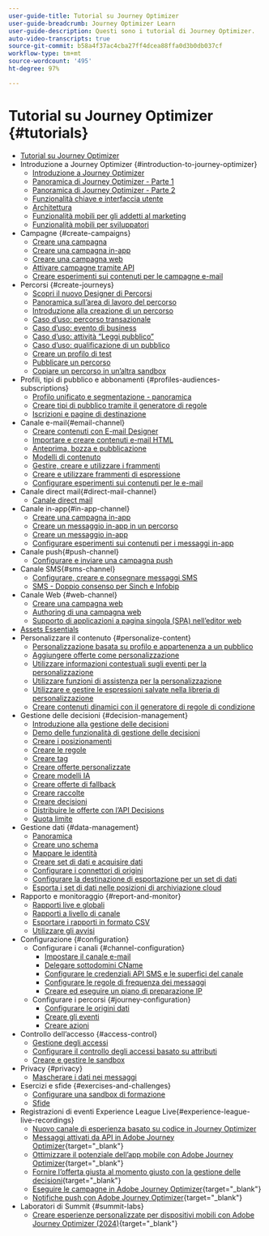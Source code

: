 ```yaml
---
user-guide-title: Tutorial su Journey Optimizer
user-guide-breadcrumb: Journey Optimizer Learn
user-guide-description: Questi sono i tutorial di Journey Optimizer.
auto-video-transcripts: true
source-git-commit: b58a4f37ac4cba27ff4dcea88ffa0d3b0db037cf
workflow-type: tm+mt
source-wordcount: '495'
ht-degree: 97%

---
```



# Tutorial su Journey Optimizer {#tutorials}

+ [Tutorial su Journey Optimizer](/help/_ajo-main/overview.md)
+ Introduzione a Journey Optimizer {#introduction-to-journey-optimizer}
   + [Introduzione a Journey Optimizer](/help/introduction/introduction.md)
   + [Panoramica di Journey Optimizer - Parte 1](/help/introduction/journey-optimizer-overview-part-1.md)
   + [Panoramica di Journey Optimizer - Parte 2](/help/introduction/journey-optimizer-overview-part-2.md)
   + [Funzionalità chiave e interfaccia utente](/help/introduction/key-capabilities-and-user-interface.md)
   + [Architettura](/help/introduction/architecture.md)
   + [Funzionalità mobili per gli addetti al marketing](/help/channels/mobile-capabilities.md)
   + [Funzionalità mobili per sviluppatori](/help/channels/mobile-capabilities-for-developers.md)
+ Campagne {#create-campaigns}
   + [Creare una campagna](/help/create-campaigns/create-a-campaign.md)
   + [Creare una campagna in-app](/help/create-campaigns/in-app.md)
   + [Creare una campagna web](https://experienceleague.adobe.com/docs/journey-optimizer-learn/tutorials/web-channel/create-a-web-campaign.html?lang=it)
   + [Attivare campagne tramite API](/help/create-campaigns/api-triggered-campaigns.md)
   + [Creare esperimenti sui contenuti per le campagne e-mail](/help/create-campaigns/content-experiments.md)
+ Percorsi {#create-journeys}
   + [Scopri il nuovo Designer di Percorsi](/help/create-journeys/new-journey-designer.md)
   + [Panoramica sull’area di lavoro del percorso](/help/create-journeys/overview-over-the-journey-canvas.md)
   + [Introduzione alla creazione di un percorso](/help/create-journeys/introduction-to-building-a-journey.md)
   + [Caso d’uso: percorso transazionale](/help/create-journeys/use-case-transactional-journey.md)
   + [Caso d’uso: evento di business](/help/create-journeys/use-case-business-event.md)
   + [Caso d’uso: attività “Leggi pubblico”](/help/create-journeys/use-case-read-audience.md)
   + [Caso d’uso: qualificazione di un pubblico](/help/create-journeys/use-case-audience-qualification.md)
   + [Creare un profilo di test](/help/create-journeys/test-a-journey.md)
   + [Pubblicare un percorso](/help/create-journeys/publish-a-journey.md)
   + [Copiare un percorso in un’altra sandbox](/help/create-journeys/copy-a-journey.md)
+ Profili, tipi di pubblico e abbonamenti {#profiles-audiences-subscriptions}
   + [Profilo unificato e segmentazione - panoramica](/help/profiles-audiences-subscriptions/unified-profile-and-segmentation-overview.md)
   + [Creare tipi di pubblico tramite il generatore di regole](/help/profiles-audiences-subscriptions/create-audiences-using-the-rule-builder.md)
   + [Iscrizioni e pagine di destinazione](/help/subscriptions-and-landing-pages.md)
+ Canale e-mail{#email-channel}
   + [Creare contenuti con E-mail Designer](/help/channels/create-content-with-the-email-designer.md)
   + [Importare e creare contenuti e-mail HTML](/help/channels/import-and-author-html-email-content.md)
   + [Anteprima, bozza e pubblicazione](/help/channels/preview-proof-and-publish.md)
   + [Modelli di contenuto](/help/channels/content-templates.md)
   + [Gestire, creare e utilizzare i frammenti](/help/content-management/manage-author-use-fragments.md)
   + [Creare e utilizzare frammenti di espressione](/help/content-management/expression-fragments.md)
   + [Configurare esperimenti sui contenuti per le e-mail](/help/experimentation/content-experiments-for-emails.md)
+ Canale direct mail{#direct-mail-channel}
   + [Canale direct mail](/help/channels/direct-mail.md)
+ Canale in-app{#in-app-channel}
   + [Creare una campagna in-app](/help/channels/create-an-in-app-campaign.md)
   + [Creare un messaggio in-app in un percorso](/help/channels/create-an-in-app-message-in-a-journey.md)
   + [Creare un messaggio in-app](/help/channels/author-in-app-messages.md)
   + [Configurare esperimenti sui contenuti per i messaggi in-app](/help/experimentation/content-experiments-for-in-app-messages.md)
+ Canale push{#push-channel}
   + [Configurare e inviare una campagna push](/help/channels/create-a-push-campaign.md)
+ Canale SMS{#sms-channel}
   + [Configurare, creare e consegnare messaggi SMS](/help/channels/author-sms-messages.md)
   + [SMS - Doppio consenso per Sinch e Infobip](/help/channels/sms-double-opt-in.md)
+ Canale Web {#web-channel}
   + [Creare una campagna web](/help/channels/create-a-web-campaign.md)
   + [Authoring di una campagna web](/help/channels/author-a-web-campaign.md)
   + [Supporto di applicazioni a pagina singola (SPA) nell’editor web](/help/channels/singel-page-application-support.md)
+ [Assets Essentials](/help/assets-essentials-overview.md)
+ Personalizzare il contenuto {#personalize-content}
   + [Personalizzazione basata su profilo e appartenenza a un pubblico](/help/personalize-content/profile-and-audience-membership-based-personalization.md)
   + [Aggiungere offerte come personalizzazione](/help/personalize-content/add-offer-decisioning-to-messages.md)
   + [Utilizzare informazioni contestuali sugli eventi per la personalizzazione](/help/personalize-content/use-contextual-event-information-for-personalization.md)
   + [Utilizzare funzioni di assistenza per la personalizzazione](/help/personalize-content/use-helper-functions-for-personalization.md)
   + [Utilizzare e gestire le espressioni salvate nella libreria di personalizzazione](/help/personalize-content/use-and-manage-saved-expressions-in-personalization-library.md)
   + [Creare contenuti dinamici con il generatore di regole di condizione](/help/personalize-content/create-dynamic-content.md)
+ Gestione delle decisioni {#decision-management}
   + [Introduzione alla gestione delle decisioni](/help/decision-management/introduction-to-decision-management.md)
   + [Demo delle funzionalità di gestione delle decisioni](/help/decision-management/demo-of-decision-management-capabilities.md)
   + [Creare i posizionamenti](/help/decision-management/create-placements.md)
   + [Creare le regole](/help/decision-management/create-rules.md)
   + [Creare tag](/help/decision-management/create-tags.md)
   + [Creare offerte personalizzate](/help/decision-management/create-personalized-offers.md)
   + [Creare modelli IA](/help/decision-management/create-ai-models.md)
   + [Creare offerte di fallback](/help/decision-management/create-fallback-offers.md)
   + [Creare raccolte](/help/decision-management/create-collections.md)
   + [Creare decisioni](/help/decision-management/create-decisions.md)
   + [Distribuire le offerte con l’API Decisions](/help/decision-management/deliver-offers-with-the-decisions-api.md)
   + [Quota limite](/help/decision-management/frequency-capping.md)
+ Gestione dati {#data-management}
   + [Panoramica](/help/data-management/set-up-data-overview.md)
   + [Creare uno schema](/help/data-management/create-schema.md)
   + [Mappare le identità](/help/data-management/map-identities.md)
   + [Creare set di dati e acquisire dati](/help/data-management/create-datasets-and-ingest-data.md)
   + [Configurare i connettori di origini](/help/data-management/configure-source-connectors.md)
   + [Configurare la destinazione di esportazione per un set di dati](/help/data-management/configure-dataset-export-destination.md)
   + [Esporta i set di dati nelle posizioni di archiviazione cloud](/help/data-management/export-datasets.md)
+ Rapporto e monitoraggio {#report-and-monitor}
   + [Rapporti live e globali](/help/report-and-monitor/live-and-global-reports.md)
   + [Rapporti a livello di canale](/help/report-and-monitor/channel-level-reports.md)
   + [Esportare i rapporti in formato CSV](/help/report-and-monitor/export-reports-in-csv-format.md)
   + [Utilizzare gli avvisi](/help/administration/alerts.md)
+ Configurazione {#configuration}
   + Configurare i canali {#channel-configuration}
      + [Impostare il canale e-mail](/help/set-up-channels/set-up-email-channel.md)
      + [Delegare sottodomini CName](/help/set-up-channels/delegate-cname-subdomains.md)
      + [Configurare le credenziali API SMS e le superfici del canale](/help/set-up-channels/set-up-sms-channel.md)
      + [Configurare le regole di frequenza dei messaggi](/help/administration/configure-frequency-rules.md)
      + [Creare ed eseguire un piano di preparazione IP](/help/administration/create-and-execute-an-ip-warmup-plan.md)
   + Configurare i percorsi {#journey-configuration}
      + [Configurare le origini dati](/help/set-up-journeys/configure-data-sources.md)
      + [Creare gli eventi](/help/set-up-journeys/create-events.md)
      + [Creare azioni](/help/set-up-journeys/create-actions.md)
+ Controllo dell’accesso {#access-control}
   + [Gestione degli accessi](/help/set-up-access/access-management.md)
   + [Configurare il controllo degli accessi basato su attributi](/help/administration/attribute-based-access-control.md)
   + [Creare e gestire le sandbox](/help/set-up-access/create-and-manage-sandboxes.md)
+ Privacy {#privacy}
   + [Mascherare i dati nei messaggi](/help/privacy/mask-data-in-messages.md)
+ Esercizi e sfide {#exercises-and-challenges}
   + [Configurare una sandbox di formazione](https://experienceleague.adobe.com/docs/journey-optimizer-learn/configure-a-training-sandbox/introduction-and-prerequisites.html?lang=it)
   + [Sfide](https://experienceleague.adobe.com/docs/journey-optimizer-learn/challenges/introduction-and-prerequisites.html?lang=it)
+ Registrazioni di eventi Experience League Live{#experience-league-live-recordings}
   + [Nuovo canale di esperienza basato su codice in Journey Optimizer](https://experienceleague.adobe.com/en/docs/events/experience-league-live-recordings/episodes/exl-live-episode-04-24-24)
   + [Messaggi attivati da API in Adobe Journey Optimizer](https://experienceleague.adobe.com/docs/events/experience-league-live-recordings/episodes/exl-live-episode-8-23-23.html?lang=it){target="_blank"}
   + [Ottimizzare il potenziale dell’app mobile con Adobe Journey Optimizer](https://experienceleague.adobe.com/docs/events/experience-league-live-recordings/episodes/exl-live-episode-5-24-23.html?lang=it){target="_blank"}
   + [Fornire l’offerta giusta al momento giusto con la gestione delle decisioni](https://experienceleague.adobe.com/docs/events/experience-league-live-recordings/episodes/exl-live-episode-10-25-22.html?lang=it){target="_blank"}
   + [Eseguire le campagne in Adobe Journey Optimizer](https://experienceleague.adobe.com/docs/events/experience-league-live-recordings/episodes/exl-live-episode-09-22-22.html?lang=it){target="_blank"}
   + [Notifiche push con Adobe Journey Optimizer](https://experienceleague.adobe.com/docs/events/experience-league-live-recordings/episodes/exl-live-episode-05-12-22.html?lang=it){target="_blank"}
+ Laboratori di Summit {#summit-labs}
   + [Creare esperienze personalizzate per dispositivi mobili con Adobe Journey Optimizer (2024)](https://experienceleague.adobe.com/it/docs/journey-optimizer-learn/summit-labs/lab-overview){target="_blank"}
